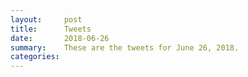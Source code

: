 ```yaml
---
layout:     post
title:      Tweets
date:       2018-06-26
summary:    These are the tweets for June 26, 2018.
categories:
---
```


